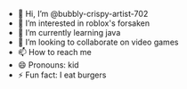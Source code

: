 - 👋 Hi, I’m @bubbly-crispy-artist-702
- 👀 I’m interested in roblox's forsaken 
- 🌱 I’m currently learning java
- 💞️ I’m looking to collaborate on video games
- 📫 How to reach me 
- 😄 Pronouns: kid 
- ⚡ Fun fact: I eat burgers

<!---
bubbly-crispy-artist-702/bubbly-crispy-artist-702 is a ✨ special ✨ repository because its `README.md` (this file) appears on your GitHub profile.
You can click the Preview link to take a look at your changes.
--->
